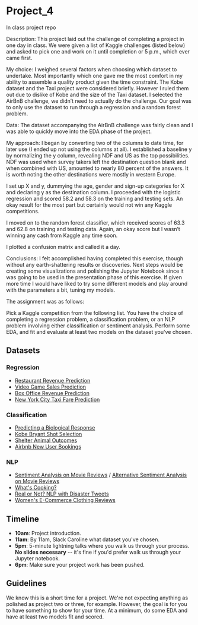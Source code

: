 # Project_4
In class project repo

Description:
This project laid out the challenge of completing a project in one day in class. We were given a list of Kaggle challenges (listed below) and asked to pick one and work on it until completion or 5 p.m., which ever came first.

My choice:
I weighed several factors when choosing which dataset to undertake. Most importantly which one gave me the most comfort in my ability to assemble a quality product given the time constraint. The Kobe dataset and the Taxi project were considered briefly. However I ruled them out due to dislike of Kobe and the size of the Taxi dataset. I selected the AirBnB challenge, we didn’t need to actually do the challenge. Our goal was to only use the dataset to run through a regression and a random forest problem.

Data:
The dataset accompanying the AirBnB challenge was fairly clean and I was able to quickly move into the EDA phase of the project. 

My approach:
I began by converting two of the columns to date time, for later use (I ended up not using the columns at all). I established a baseline y by normalizing the y column, revealing NDF and US as the top possibilities. NDF was used when survey takers left the destination question blank and when combined with US, amounted to nearly 80 percent of the answers. It is worth noting the other destinations were mostly in western Europe.

I set up X and y, dummying the age, gender and sign-up categories for X and declaring y as the destination column. I proceeded with the logistic regression and scored 58.2 and 58.3 on the training and testing sets. An okay result for the most part but certainly would not win any Kaggle competitions.

I moved on to the random forest classifier, which received scores of 63.3 and 62.8 on training and testing data. Again, an okay score but I wasn’t winning any cash from Kaggle any time soon.

I plotted a confusion matrix and called it a day.

Conclusions:
I felt accomplished having completed this exercise, though without any earth-shattering results or discoveries. Next steps would be creating some visualizations and polishing the Jupyter Notebook since it was going to be used in the presentation phase of this exercise. If given more time I would have liked to try some different models and play around with the parameters a bit, tuning my models.


The assignment was as follows:

Pick a Kaggle competition from the following list. You have the choice of completing a regression problem, a classification problem, or an NLP problem involving either classification or sentiment analysis. Perform some EDA, and fit and evaluate at least two models on the dataset you've chosen.

## Datasets

### Regression
- [Restaurant Revenue Prediction](https://www.kaggle.com/c/restaurant-revenue-prediction)
- [Video Game Sales Prediction](https://www.kaggle.com/rush4ratio/video-game-sales-with-ratings)
- [Box Office Revenue Prediction](https://www.kaggle.com/c/tmdb-box-office-prediction)
- [New York City Taxi Fare Prediction](https://www.kaggle.com/c/new-york-city-taxi-fare-prediction)

### Classification
- [Predicting a Biological Response](https://www.kaggle.com/c/bioresponse/data)
- [Kobe Bryant Shot Selection](https://www.kaggle.com/c/kobe-bryant-shot-selection)
- [Shelter Animal Outcomes](https://www.kaggle.com/c/shelter-animal-outcomes)
- [Airbnb New User Bookings](https://www.kaggle.com/c/airbnb-recruiting-new-user-bookings)

### NLP
- [Sentiment Analysis on Movie Reviews](https://www.kaggle.com/c/sentiment-analysis-on-movie-reviews) / [Alternative Sentiment Analysis on Movie Reviews](https://www.kaggle.com/lakshmi25npathi/imdb-dataset-of-50k-movie-reviews)
- [What's Cooking?](https://www.kaggle.com/c/whats-cooking)
- [Real or Not? NLP with Disaster Tweets](https://www.kaggle.com/c/nlp-getting-started/)
- [Women's E-Commerce Clothing Reviews](https://www.kaggle.com/nicapotato/womens-ecommerce-clothing-reviews)

## Timeline
- **10am**: Project introduction.
- **11am**: By 11am, Slack Caroline what dataset you've chosen.
- **5pm**: 5-minute lightning talks where you walk us through your process. **No slides necessary** -- it's fine if you'd prefer walk us through your Jupyter notebook.
- **6pm**: Make sure your project work has been pushed.

## Guidelines

We know this is a short time for a project. We're not expecting anything as polished as project two or three, for example. However, the goal is for you to have something to show for your time. At a minimum, do some EDA and have at least two models fit and scored.
